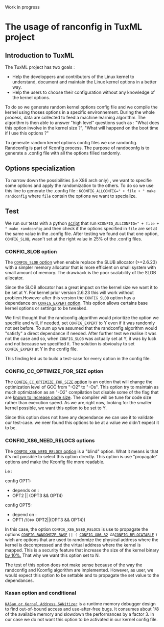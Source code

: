 Work in progress

# The usage of ranconfig in TuxML project

## Introduction to TuxML

The TuxML project has two goals :

* Help the developpers and contributors of the Linux kernel to understand, document and maintain the Linux kernel options in a better way.
* Help the users to choose their configuration without any knowledge of the kernel options.

To do so we generate random kernel options config file and we compile the kernel using thoses options in a specific environnement. During the whole process, data are collected to feed a machine learning algorithm. The algorithm is then able to answer "high level" questions such as : "What does this option involve in the kernel size ?", "What will happend on the boot time if I use this options ?"

To generate random kernel options config files we use randonfig. Randconfig is part of Kconfig process. The purpose of randoconfg is to generate a .config file with all the options filled randomly.

## Options specialization

To narrow down the possibilities (i.e X86 arch only) , we want to specifie some options and apply the randomization to the others. To do so we use this line to generate the .config file :     `KCONFIG_ALLCONFIG=" + file + " make randconfig` where `file` contain the options we want to specialize.

## Test

We run our tests with a python [script](https://github.com/TuxML/ProjetIrma/blob/dev/special-config/kconfig_checker.py) that run `KCONFIG_ALLCONFIG=" + file + " make randconfig` and then check if the options specified in `file` are set at the same value in the .config file. After testing we found out that one option, `CONFIG_SLOB`, wasn't set at the right value in 25% of the .config files.

### CONFIG_SLOB option

The [`CONFIG_SLOB` option](https://cateee.net/lkddb/web-lkddb/SLOB.html) when enable replace the SLUB allocator (>=2.6.23) with a simpler memory allocator that is more efficient on small system with small amount of memory. The drawback is the poor scalability of the SLOB allocator.

Since the SLOB allocator has a great impact on the kernel size we want it to be set at Y. For kernel prior version 2.6.23 this will work without problem.However after this version the `CONFIG_SLOB` option has a dependance on [`CONFIG_EXPERT` option](https://cateee.net/lkddb/web-lkddb/EXPERT.html).
This option allows certains base kernel options or settings to be tweaked.

We first thought that the randconfig algorithm would prioritize the option we specifie and will, if needed, set `CONFIG_EXPERT` to Y even if it was randomly not set before. To sum up we assumed that the randconfig algorithm would "satisfy" a direct dependance if needed. After further test we realise it was not the case and so, when `CONFIG_SLOB` was actually set at Y, it was by luck and not because we specified it. The solution is obvioulsy to set `CONFIG_EXPERT` at Y in the config file.

This finding led us to build a test-case for every option in the config file.

### CONFIG_CC_OPTIMIZE_FOR_SIZE option
The [`CONFIG_CC_OPTIMIZE_FOR_SIZE` option](https://gcc.gnu.org/onlinedocs/gcc/Optimize-Options.html) is an option that will change the optimization level of GCC from "-O2" to "-Os". This option try to maintain as much optimization as an "-O2" compilation but disable some of the flag that are [known to increase code size](https://gcc.gnu.org/onlinedocs/gcc/Optimize-Options.html). The compiler will be tune for code size rather than execution speed. As we are,right now, looking for the smaller kernel possible, we want this option to be set to Y.

Since this option does not have any dependance we can use it to validate our test-case. we neer found this options to be at a value we didn't expect it to be.

### CONFIG_X86_NEED_RELOCS options
The [`CONFIG_X86_NEED_RELOCS` option](https://cateee.net/lkddb/web-lkddb/X86_NEED_RELOCS.html) is a "blind" option. What it means is that it's not possible to select this option directly. This option is use "propagate" options and make the Kconfig file more readable. 

i.e : 

config OPT1:
* depends on :
* OPT2 || (OPT3 && OPT4)

config OPT5:
* depend on :
* OPT1   //(<=> OPT2||(OPT3 && OPT4))

In this case, the option `CONFIG_X86_NEED_RELOCS` is use to propagate the options [`CONFIG_RANDOMIZE_BASE`](https://cateee.net/lkddb/web-lkddb/RANDOMIZE_BASE.html) `|| ( `[`CONFIG_X86_32`](https://cateee.net/lkddb/web-lkddb/X86_32.html)` &&`[`CONFIG_RELOCATABLE`](https://cateee.net/lkddb/web-lkddb/RELOCATABLE.html) `)`
wich are options that are used to randomize the physical address where the kernel is decompressed and the virtual address where the kernel is mapped. This is a security feature that increase the size of the kernel binary [by 10%.](https://github.com/torvalds/linux/blob/master/arch/x86/Kconfig) That why we want this option set to N.

The test of this option does not make sense because of the way the randconfig and Kconfig algorithm are implemented. However, as user, we would expect this option to be settable and to propagate the set value to the dependances.

###  Kasan option and conditional
[`KASan or Kernel Address SANitizer`](https://cateee.net/lkddb/web-lkddb/KASAN.html) is a runtime memory debugger design to find out-of-bound access and use-after-free bugs. It consumes about 1/8 of the available memory and slowdown the performances by a factor 3. In our case we do not want this option to be activated in our kernel config file.
